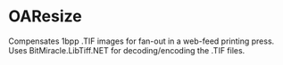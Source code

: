 # OAResize
Compensates 1bpp .TIF images for fan-out in a web-feed printing press.
Uses BitMiracle.LibTiff.NET for decoding/encoding the .TIF files.
